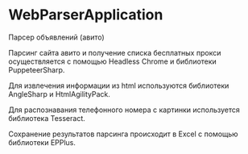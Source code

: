 # WebParserApplication
Парсер объявлений (авито)

Парсинг сайта авито и получение списка бесплатных прокси осуществляется с помощью Headless Chrome и библиотеки PuppeteerSharp.

Для извлечения информации из html используются библиотеки AngleSharp и HtmlAgilityPack.

Для распознавания телефонного номера с картинки используется библиотека Tesseract.

Сохранение результатов парсинга происходит в Excel с помощью библиотеки EPPlus.
